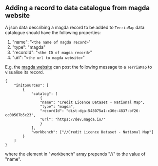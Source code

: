 ## Adding a record to data catalogue from magda website

A json data describing a magda record to be added to `TerriaMap` data catalogue should have the following properties:
1. "name": "`<the name of magda record>`"
2. "type": "magda"
3. "recordId": "`<the ID of magda record>`"
4. "url": "`<the url to magda website>`"

E.g. the [magda website](https://dev.magda.io/) can post the following message to a `TerriaMap` to visualise its record.
```
{
    "initSources": [
        {
            "catalog": [
                {
                "name": "Credit Licence Dataset - National Map",
                "type": "magda",
                "recordId": "dist-dga-548075a1-c36e-4837-bf26-cc00567b5c23",
                "url": "https://dev.magda.io/"
                }
            ],
            "workbench": ["//Credit Licence Dataset - National Map"]
        }
    ]
}
```
where the element in "workbench" array prepends "//" to the value of "name".
